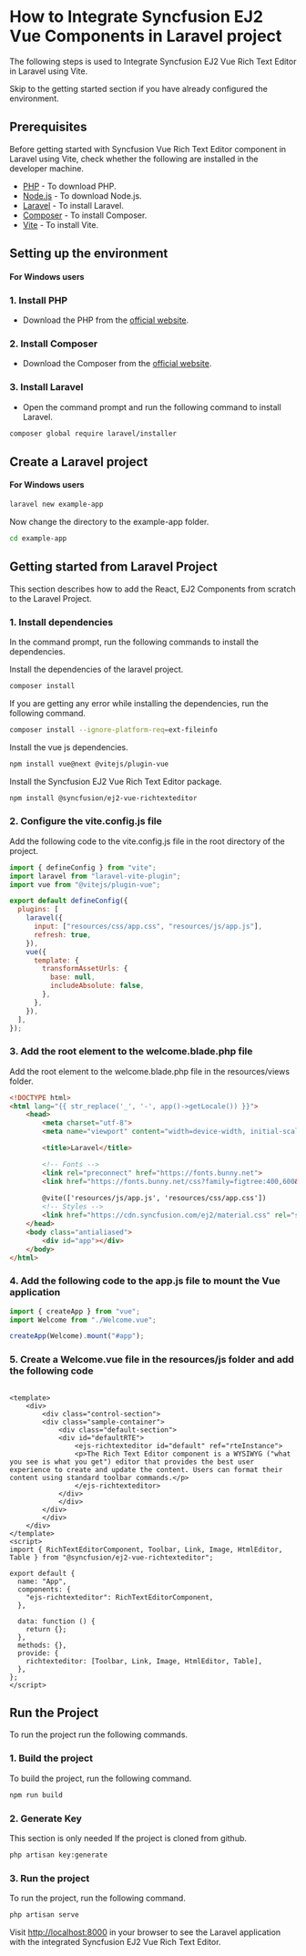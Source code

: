 # How to Integrate Syncfusion EJ2 Vue Components in Laravel project

The following steps is used to Integrate Syncfusion EJ2 Vue Rich Text Editor in Laravel using Vite.

Skip to the getting started section if you have already configured the environment.

## Prerequisites

Before getting started with Syncfusion Vue Rich Text Editor component in Laravel using Vite, check whether the following are installed in the developer machine.

* [PHP](https://www.php.net/downloads.php) - To download PHP.
* [Node.js](https://nodejs.org/en/download/) - To download Node.js.
* [Laravel](https://laravel.com/docs/8.x/installation) - To install Laravel.
* [Composer](https://getcomposer.org/download/) - To install Composer.
* [Vite](https://vitejs.dev/guide/#scaffolding-your-first-vite-project) - To install Vite.

## Setting up the environment

#### For Windows users

### 1. Install PHP

* Download the PHP from the [official website](https://windows.php.net/download#php-8.2).

### 2. Install Composer

* Download the Composer from the [official website](https://getcomposer.org/download/).

### 3. Install Laravel

* Open the command prompt and run the following command to install Laravel.

```bash
composer global require laravel/installer
```

## Create a Laravel project

#### For Windows users

```bash
laravel new example-app
```

Now change the directory to the example-app folder.

```bash
cd example-app
```

## Getting started from Laravel Project

This section describes how to add the React, EJ2 Components from scratch to the Laravel Project.

### 1. Install dependencies

In the command prompt, run the following commands to install the dependencies.

Install the dependencies of the laravel project.

```bash
composer install
```

If you are getting any error while installing the dependencies, run the following command.

```bash
composer install --ignore-platform-req=ext-fileinfo
```

Install the vue js dependencies.

```bash
npm install vue@next @vitejs/plugin-vue
```

Install the Syncfusion EJ2 Vue Rich Text Editor package.

```bash
npm install @syncfusion/ej2-vue-richtexteditor
```

### 2. Configure the vite.config.js file

Add the following code to the vite.config.js file in the root directory of the project.

```js
import { defineConfig } from "vite";
import laravel from "laravel-vite-plugin";
import vue from "@vitejs/plugin-vue";

export default defineConfig({
  plugins: [
    laravel({
      input: ["resources/css/app.css", "resources/js/app.js"],
      refresh: true,
    }),
    vue({
      template: {
        transformAssetUrls: {
          base: null,
          includeAbsolute: false,
        },
      },
    }),
  ],
});
```

### 3. Add the root element to the welcome.blade.php file

Add the root element to the welcome.blade.php file in the resources/views folder.

``` html
<!DOCTYPE html>
<html lang="{{ str_replace('_', '-', app()->getLocale()) }}">
    <head>
        <meta charset="utf-8">
        <meta name="viewport" content="width=device-width, initial-scale=1">

        <title>Laravel</title>

        <!-- Fonts -->
        <link rel="preconnect" href="https://fonts.bunny.net">
        <link href="https://fonts.bunny.net/css?family=figtree:400,600&display=swap" rel="stylesheet" />
        
        @vite(['resources/js/app.js', 'resources/css/app.css'])
        <!-- Styles -->
        <link href="https://cdn.syncfusion.com/ej2/material.css" rel="stylesheet">
    </head>
    <body class="antialiased">
        <div id="app"></div>
    </body>
</html>

```

### 4. Add the following code to the app.js file to mount the Vue application

```js
import { createApp } from "vue";
import Welcome from "./Welcome.vue";

createApp(Welcome).mount("#app");
```

### 5. Create a Welcome.vue file in the resources/js folder and add the following code

```vue

<template>
    <div>
        <div class="control-section">
        <div class="sample-container">
            <div class="default-section">
            <div id="defaultRTE">
                <ejs-richtexteditor id="default" ref="rteInstance">
                <p>The Rich Text Editor component is a WYSIWYG ("what you see is what you get") editor that provides the best user experience to create and update the content. Users can format their content using standard toolbar commands.</p>
                </ejs-richtexteditor>
            </div>
            </div>
        </div>
        </div>
    </div>
</template>
<script>
import { RichTextEditorComponent, Toolbar, Link, Image, HtmlEditor, Table } from "@syncfusion/ej2-vue-richtexteditor";

export default {
  name: "App",
  components: {
    "ejs-richtexteditor": RichTextEditorComponent,
  },

  data: function () {
    return {};
  },
  methods: {},
  provide: {
    richtexteditor: [Toolbar, Link, Image, HtmlEditor, Table],
  },
};
</script>

```

## Run the Project

To run the project run the following commands.

### 1. Build the project

To build the project, run the following command.

```bash
npm run build
```

### 2. Generate Key

This section is only needed If the project is cloned from github.

```bash
php artisan key:generate
```

### 3. Run the project

To run the project, run the following command.

```bash
php artisan serve
```

Visit <http://localhost:8000> in your browser to see the Laravel application with the integrated Syncfusion EJ2 Vue Rich Text Editor.
